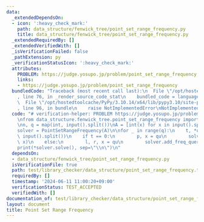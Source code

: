 ```yaml
---
data:
  _extendedDependsOn:
  - icon: ':heavy_check_mark:'
    path: data_structure/fenwick_tree/point_set_range_frequency.py
    title: data_structure/fenwick_tree/point_set_range_frequency.py
  _extendedRequiredBy: []
  _extendedVerifiedWith: []
  _isVerificationFailed: false
  _pathExtension: py
  _verificationStatusIcon: ':heavy_check_mark:'
  attributes:
    PROBLEM: https://judge.yosupo.jp/problem/point_set_range_frequency
    links:
    - https://judge.yosupo.jp/problem/point_set_range_frequency
  bundledCode: "Traceback (most recent call last):\n  File \"/opt/hostedtoolcache/PyPy/3.10.14/x64/lib/pypy3.10/site-packages/onlinejudge_verify/documentation/build.py\"\
    , line 76, in _render_source_code_stat\n    bundled_code = language.bundle(\n\
    \  File \"/opt/hostedtoolcache/PyPy/3.10.14/x64/lib/pypy3.10/site-packages/onlinejudge_verify/languages/python.py\"\
    , line 96, in bundle\n    raise NotImplementedError\nNotImplementedError\n"
  code: "# verification-helper: PROBLEM https://judge.yosupo.jp/problem/point_set_range_frequency\n\
    \nfrom data_structure.fenwick_tree.point_set_range_frequency import PointSetRangeFrequency\n\
    \nn, q = map(int, input().split())\nA = [int(x) for x in input().split()]\n\n\
    solver = PointSetRangeFrequency(A)\n\nfor _ in range(q):\n    t, *qu = map(int,\
    \ input().split())\n    if t == 0:\n        p, x = qu\n        solver.add_set_query(p,\
    \ x)\n    else:\n        l, r, x = qu\n        solver.add_freq_query(l, r, x)\n\
    print(*solver.solve(), sep=\"\\n\")\n"
  dependsOn:
  - data_structure/fenwick_tree/point_set_range_frequency.py
  isVerificationFile: true
  path: test/library_checker/data_structure/point_set_range_frequency.test.py
  requiredBy: []
  timestamp: '2024-06-11 11:00:20+09:00'
  verificationStatus: TEST_ACCEPTED
  verifiedWith: []
documentation_of: test/library_checker/data_structure/point_set_range_frequency.test.py
layout: document
title: Point Set Range Frequency
---
```

